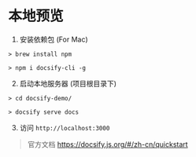 # 本地预览
1. 安装依赖包 (For Mac)
```shell
> brew install npm

> npm i docsify-cli -g
```
2. 启动本地服务器 (项目根目录下)
```shell
> cd docsify-demo/

> docsify serve docs
```
3. 访问 `http://localhost:3000`

> 官方文档 https://docsify.js.org/#/zh-cn/quickstart

